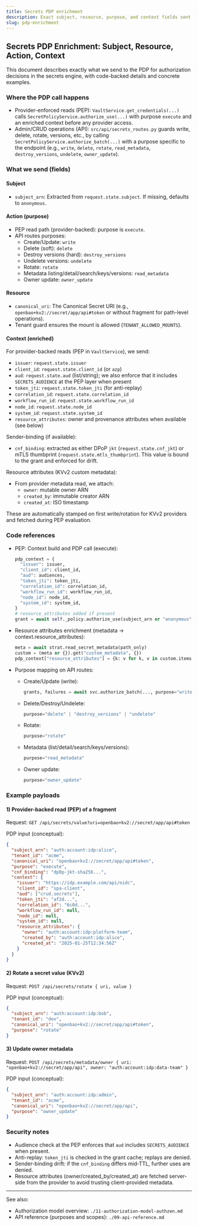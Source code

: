 ```yaml
---
title: Secrets PDP enrichment
description: Exact subject, resource, purpose, and context fields sent to the PDP for secrets decisions
slug: pdp-enrichment
---
```


## Secrets PDP Enrichment: Subject, Resource, Action, Context

This document describes exactly what we send to the PDP for authorization decisions in the secrets engine, with code-backed details and concrete examples.

### Where the PDP call happens

- Provider-enforced reads (PEP): `VaultService.get_credentials(...)` calls `SecretPolicyService.authorize_use(...)` with purpose `execute` and an enriched context before any provider access.
- Admin/CRUD operations (API): `src/api/secrets_routes.py` guards write, delete, rotate, versions, etc., by calling `SecretPolicyService.authorize_batch(...)` with a purpose specific to the endpoint (e.g., `write`, `delete`, `rotate`, `read_metadata`, `destroy_versions`, `undelete`, `owner_update`).

### What we send (fields)

#### Subject
- `subject_arn`: Extracted from `request.state.subject`. If missing, defaults to `anonymous`.

#### Action (purpose)
- PEP read path (provider-backed): purpose is `execute`.
- API routes purposes:
  - Create/Update: `write`
  - Delete (soft): `delete`
  - Destroy versions (hard): `destroy_versions`
  - Undelete versions: `undelete`
  - Rotate: `rotate`
  - Metadata listing/detail/search/keys/versions: `read_metadata`
  - Owner update: `owner_update`

#### Resource
- `canonical_uri`: The Canonical Secret URI (e.g., `openbao+kv2://secret/app/api#token` or without fragment for path-level operations).
- Tenant guard ensures the mount is allowed (`TENANT_ALLOWED_MOUNTS`).

#### Context (enriched)
For provider-backed reads (PEP in `VaultService`), we send:
- `issuer`: `request.state.issuer`
- `client_id`: `request.state.client_id` (or `azp`)
- `aud`: `request.state.aud` (list/string); we also enforce that it includes `SECRETS_AUDIENCE` at the PEP layer when present
- `token_jti`: `request.state.token_jti` (for anti-replay)
- `correlation_id`: `request.state.correlation_id`
- `workflow_run_id`: `request.state.workflow_run_id`
- `node_id`: `request.state.node_id`
- `system_id`: `request.state.system_id`
- `resource_attributes`: owner and provenance attributes when available (see below)

Sender-binding (if available):
- `cnf_binding`: extracted as either DPoP `jkt` (`request.state.cnf_jkt`) or mTLS thumbprint (`request.state.mtls_thumbprint`). This value is bound to the grant and enforced for drift.

Resource attributes (KVv2 custom metadata):
- From provider metadata read, we attach:
  - `owner`: mutable owner ARN
  - `created_by`: immutable creator ARN
  - `created_at`: ISO timestamp

These are automatically stamped on first write/rotation for KVv2 providers and fetched during PEP evaluation.

### Code references

- PEP: Context build and PDP call (execute):
  ```391:413:CRUDService/src/services/vault_service.py
  pdp_context = {
    "issuer": issuer,
    "client_id": client_id,
    "aud": audiences,
    "token_jti": token_jti,
    "correlation_id": correlation_id,
    "workflow_run_id": workflow_run_id,
    "node_id": node_id,
    "system_id": system_id,
  }
  # resource_attributes added if present
  grant = await self._policy.authorize_use(subject_arn or "anonymous", tenant_id, canonical_uri, "execute", cnf_binding, context=pdp_context)
  ```

- Resource attributes enrichment (metadata → context.resource_attributes):
  ```401:413:CRUDService/src/services/vault_service.py
  meta = await strat.read_secret_metadata(path_only)
  custom = (meta or {}).get("custom_metadata", {})
  pdp_context["resource_attributes"] = {k: v for k, v in custom.items() if k in {"owner","created_by","created_at"}}
  ```

- Purpose mapping on API routes:
  - Create/Update (write):
    ```156:163:CRUDService/src/api/secrets_routes.py
    grants, failures = await svc.authorize_batch(..., purpose="write")
    ```
  - Delete/Destroy/Undelete:
    ```380:395,1315:1322,1267:1274:CRUDService/src/api/secrets_routes.py
    purpose="delete" | "destroy_versions" | "undelete"
    ```
  - Rotate:
    ```1112:1119:CRUDService/src/api/secrets_routes.py
    purpose="rotate"
    ```
  - Metadata (list/detail/search/keys/versions):
    ```491:496,545:552,601:609,1075:1081,1225:1227:CRUDService/src/api/secrets_routes.py
    purpose="read_metadata"
    ```
  - Owner update:
    ```...:CRUDService/src/api/secrets_routes.py
    purpose="owner_update"
    ```

### Example payloads

#### 1) Provider-backed read (PEP) of a fragment

Request: `GET /api/secrets/value?uri=openbao+kv2://secret/app/api#token`

PDP input (conceptual):
```json
{
  "subject_arn": "auth:account:idp:alice",
  "tenant_id": "acme",
  "canonical_uri": "openbao+kv2://secret/app/api#token",
  "purpose": "execute",
  "cnf_binding": "dp0p-jkt-sha256...",
  "context": {
    "issuer": "https://idp.example.com/api/oidc",
    "client_id": "spa-client",
    "aud": ["crud.secrets"],
    "token_jti": "af2d...",
    "correlation_id": "6c0d...",
    "workflow_run_id": null,
    "node_id": null,
    "system_id": null,
    "resource_attributes": {
      "owner": "auth:account:idp:platform-team",
      "created_by": "auth:account:idp:alice",
      "created_at": "2025-01-25T12:34:56Z"
    }
  }
}
```

#### 2) Rotate a secret value (KVv2)

Request: `POST /api/secrets/rotate { uri, value }`

PDP input (conceptual):
```json
{
  "subject_arn": "auth:account:idp:bob",
  "tenant_id": "dev",
  "canonical_uri": "openbao+kv2://secret/app/api#token",
  "purpose": "rotate"
}
```

#### 3) Update owner metadata

Request: `POST /api/secrets/metadata/owner { uri: "openbao+kv2://secret/app/api", owner: "auth:account:idp:data-team" }`

PDP input (conceptual):
```json
{
  "subject_arn": "auth:account:idp:admin",
  "tenant_id": "acme",
  "canonical_uri": "openbao+kv2://secret/app/api",
  "purpose": "owner_update"
}
```

### Security notes

- Audience check at the PEP enforces that `aud` includes `SECRETS_AUDIENCE` when present.
- Anti-replay: `token_jti` is checked in the grant cache; replays are denied.
- Sender-binding drift: if the `cnf_binding` differs mid‑TTL, further uses are denied.
- Resource attributes (owner/created_by/created_at) are fetched server-side from the provider to avoid trusting client-provided metadata.

---

See also:

- Authorization model overview: `./11-authorization-model-authzen.md`
- API reference (purposes and scopes): `./09-api-reference.md`


